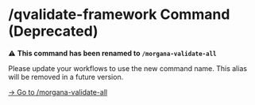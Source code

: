 # /qvalidate-framework Command (Deprecated)

⚠️ **This command has been renamed to `/morgana-validate-all`**

Please update your workflows to use the new command name.
This alias will be removed in a future version.

[→ Go to /morgana-validate-all](/commands/morgana-validate-all.md)
